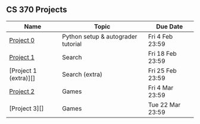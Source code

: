 ## CS 370 Projects

| **Name**               | **Topic**                          | **Due Date**     |
|------------------------|------------------------------------|------------------|
| [Project 0][]          | Python setup & autograder tutorial | Fri 4 Feb 23:59  |
| [Project 1][]          | Search                             | Fri 18 Feb 23:59 |
| [Project 1 (extra)][]  | Search (extra)                     | Fri 25 Feb 23:59 |
| [Project 2][]          | Games | Fri 4 Mar 23:59 |
| [Project 3][] | Games | Tue 22 Mar 23:59 |


[Project 0]: https://github.com/williamdemeo/cs370-spring2022/blob/master/projects/Project0/
[Project 1]: https://github.com/williamdemeo/cs370-spring2022/blob/master/projects/Project1/
[Project 2]: https://github.com/williamdemeo/cs370-spring2022/blob/master/projects/Project1/
